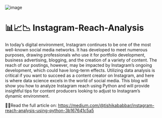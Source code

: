 ![image](https://github.com/user-attachments/assets/768d9894-15a6-4d27-86e4-1ec104feef5d)

# 📊📈📉 Instagram-Reach-Analysis
In today’s digital environment, Instagram continues to be one of the most well-known social media networks. It has developed to meet numerous purposes, drawing professionals who use it for portfolio development, business advertising, blogging, and the creation of a variety of content. The reach of our postings, however, may be impacted by Instagram’s ongoing development, which could have long-term effects. Utilizing data analysis is critical if you want to succeed as a content creator on Instagram, and here is where data science excels in the world of social media.
This blog will show you how to analyze Instagram reach using Python and will provide insightful tips for content producers looking to adjust to Instagram’s dynamic environment. 

🔗🔗Read the full article on: https://medium.com/@tishikababbar/instagram-reach-analysis-using-python-3b167641c5a5
